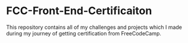 # FCC-Front-End-Certificaiton
This repository contains all of my challenges and projects which I made during my journey of getting certification from FreeCodeCamp.
